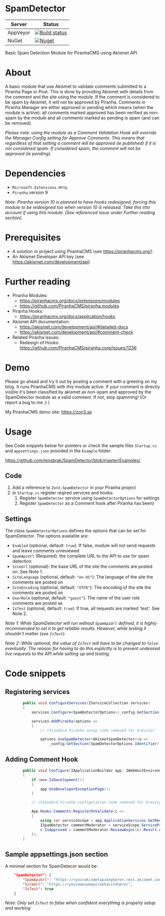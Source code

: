 # SpamDetector
| Server | Status |
| ------ | ------ |
| AppVeyor | [![Build status](https://ci.appveyor.com/api/projects/status/x55tk8vtffvt354b?svg=true)](https://ci.appveyor.com/project/jensbrak/spamdetector) |
| NuGet | [![Nuget](https://img.shields.io/nuget/v/Zon3.SpamDetector)](https://www.nuget.org/packages/Zon3.SpamDetector) |

Basic Spam Detection Module for PiranhaCMS using Akismet API

# About
A basic module that use Akismet to validate comments submitted to a Piranha Page or Post. This is done by providing Akismet with details from the comment and the site using the module. If the comment is considered to be spam by Akismet, it will not be approved by Piranha. Comments in Piranha Manager are either approved or pending which means (when the module is active): all comments marked approved has been verified as non-spam by the module and all comments marked as pending is spam (and can be removed).

_Please note: using the module as a Comment Validation Hook will override the Manager Config setting for Approve Comments. This means that regardless of that setting a comment will be approved (ie published) if it is not considered spam. If considered spam, the comment will not be approved (ie pending)._

# Dependencies
* `Microsoft.Extensions.Http`
* `Piranha` version 9

_Note: Piranha version 10 is planned to have hooks redesigned, forcing this module to be redesigned too when version 10 is released. Take this into account if using this module. (See referenced issue under Further reading section)._

# Prerequisites
* A solution or project using PiranhaCMS (see https://piranhacms.org/)
* An Akismet Developer API key (see https://akismet.com/development/api)

# Further reading
* Piranha Modules: 
	* https://piranhacms.org/docs/extensions/modules
	* https://github.com/PiranhaCMS/piranha.modules
* Piranha Hooks: 
	* https://piranhacms.org/docs/application/hooks
* Akismet API documentation:
    * https://akismet.com/development/api/#detailed-docs
    * https://akismet.com/development/api/#comment-check
* Related Piranha issues:
    * Redesign of Hooks: https://github.com/PiranhaCMS/piranha.core/issues/1236

# Demo
Please go ahead and try it out by posting a comment with a greeting on my blog. It runs PiranhaCMS with this module active. If your comment is directly visible it's been classified by akismet as non-spam and approved by the SpamDetector module as a valid comment. If not, stop spamming! (Or report a bug to me ;) )

My PiranhaCMS demo site: https://zon3.se 

# Usage
See Code snippets below for pointers or check the sample files `Startup.cs` and `appsettings.json` provided in the `Example` folder:

https://github.com/jensbrak/SpamDetector/blob/master/Examples/ 

## Code
1. Add a reference to `Zon3.SpamDetector` in your Piranha project
1. In `Startup.cs` register reqired services and hooks: 
    1. Register `SpamDetector` service using `SpamDetectorOptions` for settings
    1. Register `SpamDetector` as a Comment hook after Piranha has been)

## Settings
The class `SpamDetectorOptions` defines the options that can be set for SpamDetector. The options available are:

* `Enabled` (optional, default: `true`): If false, module will not send requests and leave comments unreviewed
* `SpamApiUrl` (Required): the complete URL to the API to use for spam detection
* `SiteUrl` (optional): the base URL of the site the comments are posted on. See Note 1. 
* `SiteLanguage` (optional, default: `"en-US"`): The language of the site the comments are posted on 
* `SiteEncoding` (optional, default: `"UTF8"`): The encoding of the site the comments are posted on
* `UserRole` (optional, default: `"guest"`): The name of the user role comments are posted as
* `IsTest` (optional, default: `true`): If true, all requests are marked 'test'. See Note 2.

_Note 1: While SpamDetector will run without `SpamApiUrl` defined, it is highly recommended to set it to get reliable results. However, while testing it shouldn't matter (see `IsTest`)._

_Note 2: While optional, the value of `IsTest` will have to be changed to `false` eventually. The reason for having to do this explicitly is to prevent undesired live requests to the API while setting up and testing._


# Code snippets
## Registering services
```csharp
        public void ConfigureServices(IServiceCollection services)
        {
			services.Configure<SpamDetectorOptions>(_config.GetSection(SpamDetectorOptions.Identifier));

            services.AddPiranha(options =>
            {
                // (Standard Piranha setup code removed for brevity)

                options.UseSpamDetector<AkismetSpamDetector>(o => 
                    _config.GetSection(SpamDetectorOptions.Identifier).Bind(o));            

```

## Adding Comment Hook
```csharp
        public void Configure(IApplicationBuilder app, IWebHostEnvironment env, IApi api)
        {
            if (env.IsDevelopment())
            {
                app.UseDeveloperExceptionPage();
            }

            // (Standard Piranha configuration code removed for brevity)

            App.Hooks.Comments.RegisterOnValidate(c =>
            {
                using var serviceScope = app.ApplicationServices.GetRequiredService<IServiceScopeFactory>().CreateScope();
                ISpamDetector commentModerator = serviceScope.ServiceProvider.GetRequiredService<ISpamDetector>();
                c.IsApproved = commentModerator.ReviewAsync(c).Result.Approved;
            });
        }
```

## Sample appsettings.json section
A minimal section for SpamDetecor would be:

```json
    "SpamDetector": {
        "SpamApiUrl": "https://<yourakismetapikeyhere>.rest.akismet.com/1.1/comment-check",
        "SiteUrl": "https://<yourawesomepiranhasitehere>",
        "IsTest": true
    }
```

_Note: Only set `IsTest` to false when confident everything is properly setup and working_
